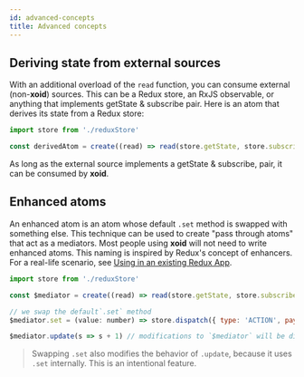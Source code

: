 ```yaml
---
id: advanced-concepts
title: Advanced concepts
---
```


## Deriving state from external sources

With an additional overload of the `read` function, you can consume external (non-**xoid**) sources. This can be a Redux store, an RxJS observable, or anything that implements getState & subscribe pair. Here is an atom that derives its state from a Redux store:

```js
import store from './reduxStore'

const derivedAtom = create((read) => read(store.getState, store.subscribe))
```
As long as the external source implements a getState & subscribe, pair, it can be consumed by **xoid**.

## Enhanced atoms

An enhanced atom is an atom whose default `.set` method is swapped with something else. This technique can be used to create "pass through atoms" that act as a mediators. Most people using **xoid** will not need to write enhanced atoms. 
This naming is inspired by Redux's concept of enhancers. For a real-life scenario, see [Using in an existing Redux App](recipes/redux-interop).

```js
import store from './reduxStore'

const $mediator = create((read) => read(store.getState, store.subscribe))

// we swap the default`.set` method
$mediator.set = (value: number) => store.dispatch({ type: 'ACTION', payload: value })

$mediator.update(s => s + 1) // modifications to `$mediator` will be directly forwarded to Redux dispatch.
```
> Swapping `.set` also modifies the behavior of `.update`, because it uses `.set` internally. This is an intentional feature.
